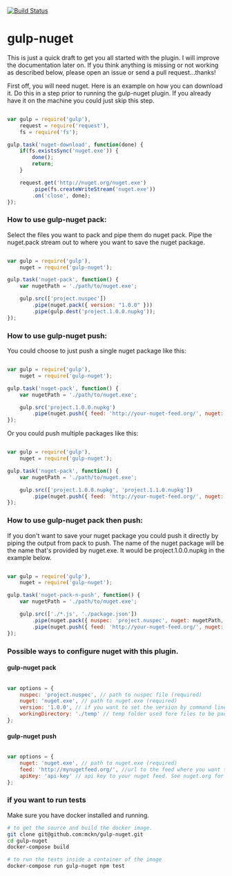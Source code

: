 [![Build Status](https://travis-ci.org/mckn/gulp-nuget.svg?branch=master)](https://travis-ci.org/mckn/gulp-nuget)

gulp-nuget
==========
This is just a quick draft to get you all started with the plugin. I will improve the documentation later on. If you think anything is missing or not working as described below, please open an issue or send a pull request...thanks!

First off, you will need nuget. Here is an example on how you can download it. Do this in a step prior to running the gulp-nuget plugin. If you already have it on the machine you could just skip this step.

```javascript

var gulp = require('gulp'),
    request = require('request'),
    fs = require('fs');

gulp.task('nuget-download', function(done) {
    if(fs.existsSync('nuget.exe')) {
        done();
        return;
    }

    request.get('http://nuget.org/nuget.exe')
        .pipe(fs.createWriteStream('nuget.exe'))
        .on('close', done);
});

```

### How to use gulp-nuget pack:

Select the files you want to pack and pipe them do nuget pack. Pipe the nuget.pack stream out to where you want to save the nuget package.

```javascript

var gulp = require('gulp'),
    nuget = require('gulp-nuget');

gulp.task('nuget-pack', function() {
    var nugetPath = './path/to/nuget.exe';

    gulp.src(['project.nuspec'])
        .pipe(nuget.pack({ version: "1.0.0" }))
        .pipe(gulp.dest('project.1.0.0.nupkg'));
});

```

### How to use gulp-nuget push:

You could choose to just push a single nuget package like this:

```javascript

var gulp = require('gulp'),
    nuget = require('gulp-nuget');

gulp.task('nuget-pack', function() {
    var nugetPath = './path/to/nuget.exe';

    gulp.src('project.1.0.0.nupkg')
        .pipe(nuget.push({ feed: 'http://your-nuget-feed.org/', nuget: nugetPath, apiKey: 'secret-key-goes-here' }));
});

```

Or you could push multiple packages like this:

```javascript

var gulp = require('gulp'),
    nuget = require('gulp-nuget');

gulp.task('nuget-pack', function() {
    var nugetPath = './path/to/nuget.exe';

    gulp.src(['project.1.0.0.nupkg', 'project.1.1.0.nupkg'])
        .pipe(nuget.push({ feed: 'http://your-nuget-feed.org/', nuget: nugetPath, apiKey: 'secret-key-goes-here' }));
});

```

### How to use gulp-nuget pack then push:

If you don't want to save your nuget package you could push it directly by piping the output from pack to push. The name of the nuget package will be the name that's provided by nuget.exe. It would be project.1.0.0.nupkg in the example below.

```javascript

var gulp = require('gulp'),
    nuget = require('gulp-nuget');

gulp.task('nuget-pack-n-push', function() {
    var nugetPath = './path/to/nuget.exe';

    gulp.src(['./*.js', './package.json'])
        .pipe(nuget.pack({ nuspec: 'project.nuspec', nuget: nugetPath, version: '1.0.0' }))
        .pipe(nuget.push({ feed: 'http://your-nuget-feed.org/', nuget: nugetPath, apiKey: 'secret-key-goes-here' }));
});

```

### Possible ways to configure nuget with this plugin.

#### gulp-nuget pack

```javascript

var options = {
    nuspec: 'project.nuspec', // path to nuspec file (required)
    nuget: 'nuget.exe', // path to nuget.exe (required)
    version: '1.0.0', // if you want to set the version by command line (not required).
    workingDirectory: './temp' // temp folder used fore files to be packed. (not required - default: ./publish)
};

```

#### gulp-nuget push

```javascript

var options = {
    nuget: 'nuget.exe', // path to nuget.exe (required)
    feed: 'http://mynugetfeed.org/', //url to the feed where you want to publish your nuget package (required)
    apiKey: 'api-key' // api key to your nuget feed. See nuget.org for other ways to set this key (not required).
};

```

### if you want to run tests

Make sure you have docker installed and running.

```bash
# to get the source and build the docker image.
git clone git@github.com:mckn/gulp-nuget.git
cd gulp-nuget
docker-compose build

# to run the tests inside a container of the image
docker-compose run gulp-nuget npm test
```
